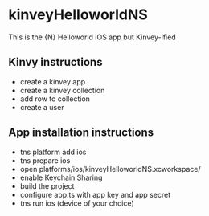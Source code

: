 # kinveyHelloworldNS
This is the {N} Helloworld iOS app but Kinvey-ified

## Kinvy instructions
* create a kinvey app
* create a kinvey collection
* add row to collection
* create a user

## App installation instructions
* tns platform add ios
* tns prepare ios
* open platforms/ios/kinveyHelloworldNS.xcworkspace/
* enable Keychain Sharing
* build the project
* configure app.ts with app key and app secret
* tns run ios (device of your choice)
